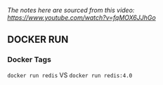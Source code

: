 *The notes here are sourced from this video: https://www.youtube.com/watch?v=fqMOX6JJhGo*

## DOCKER RUN

### Docker Tags
```docker run redis```
VS
```docker run redis:4.0```